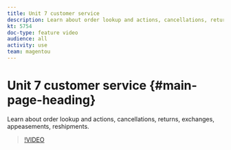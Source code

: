 ```yaml
---
title: Unit 7 customer service
description: Learn about order lookup and actions, cancellations, returns, exchanges, appeasements, reshipments.
kt: 5754
doc-type: feature video
audience: all
activity: use
team: magentou
---
```


# Unit 7 customer service {#main-page-heading}

Learn about order lookup and actions, cancellations, returns, exchanges, appeasements, reshipments.

>[!VIDEO](https://video.tv.adobe.com/v/35975)